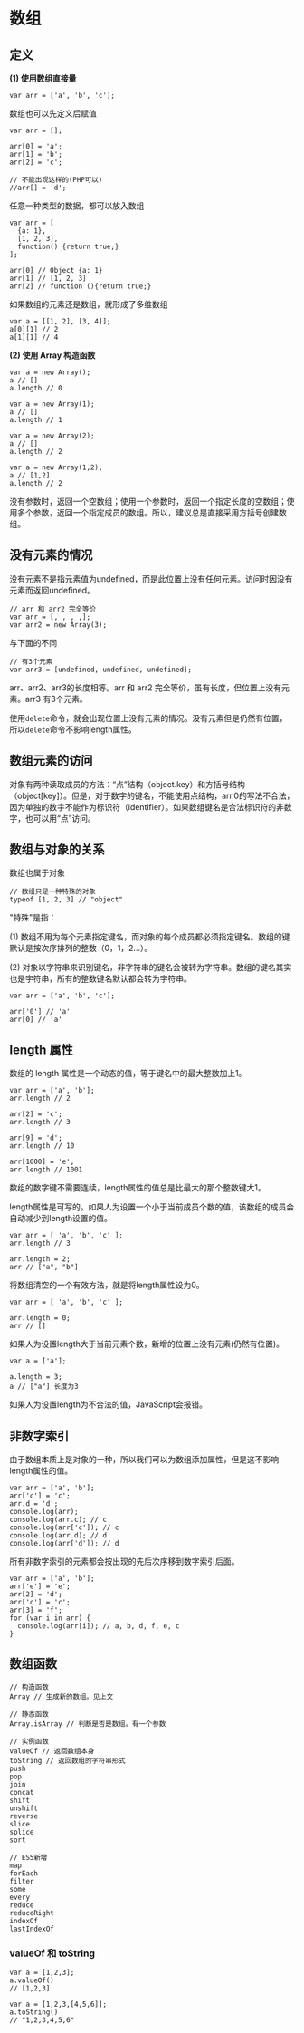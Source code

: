 # 数组

## 定义

**(1) 使用数组直接量**

    var arr = ['a', 'b', 'c'];

数组也可以先定义后赋值

    var arr = [];
    
    arr[0] = 'a';
    arr[1] = 'b';
    arr[2] = 'c';
    
    // 不能出现这样的(PHP可以)
    //arr[] = 'd';
    
任意一种类型的数据，都可以放入数组

    var arr = [
      {a: 1},
      [1, 2, 3],
      function() {return true;}
    ];
    
    arr[0] // Object {a: 1}
    arr[1] // [1, 2, 3]
    arr[2] // function (){return true;}
    
如果数组的元素还是数组，就形成了多维数组

    var a = [[1, 2], [3, 4]];
    a[0][1] // 2
    a[1][1] // 4

**(2) 使用 Array 构造函数**

    var a = new Array();
    a // []
    a.length // 0
    
    var a = new Array(1);
    a // []
    a.length // 1
    
    var a = new Array(2);
    a // []
    a.length // 2
    
    var a = new Array(1,2);
    a // [1,2]
    a.length // 2
    
没有参数时，返回一个空数组；使用一个参数时，返回一个指定长度的空数组；使用多个参数，返回一个指定成员的数组。所以，建议总是直接采用方括号创建数组。

## 没有元素的情况

没有元素不是指元素值为undefined，而是此位置上没有任何元素。访问时因没有元素而返回undefined。

    // arr 和 arr2 完全等价
    var arr = [, , , ,];
    var arr2 = new Array(3);

与下面的不同
    
    // 有3个元素
    var arr3 = [undefined, undefined, undefined];

arr、arr2、arr3的长度相等。arr 和 arr2 完全等价，虽有长度，但位置上没有元素。arr3 有3个元素。

使用`delete`命令，就会出现位置上没有元素的情况。没有元素但是仍然有位置，所以`delete`命令不影响length属性。

## 数组元素的访问

对象有两种读取成员的方法：“点”结构（object.key）和方括号结构（object[key]）。但是，对于数字的键名，不能使用点结构，arr.0的写法不合法，因为单独的数字不能作为标识符（identifier）。如果数组键名是合法标识符的非数字，也可以用“点”访问。

## 数组与对象的关系

数组也属于对象

    // 数组只是一种特殊的对象
    typeof [1, 2, 3] // "object"

"特殊"是指：

(1) 数组不用为每个元素指定键名，而对象的每个成员都必须指定键名。数组的键默认是按次序排列的整数（0，1，2...）。

(2) 对象以字符串来识别键名，非字符串的键名会被转为字符串。数组的键名其实也是字符串，所有的整数键名默认都会转为字符串。

    var arr = ['a', 'b', 'c'];
    
    arr['0'] // 'a'
    arr[0] // 'a'

## length 属性

数组的 length 属性是一个动态的值，等于键名中的最大整数加上1。

    var arr = ['a', 'b'];
    arr.length // 2
    
    arr[2] = 'c';
    arr.length // 3
    
    arr[9] = 'd';
    arr.length // 10
    
    arr[1000] = 'e';
    arr.length // 1001

数组的数字键不需要连续，length属性的值总是比最大的那个整数键大1。

length属性是可写的。如果人为设置一个小于当前成员个数的值，该数组的成员会自动减少到length设置的值。

    var arr = [ 'a', 'b', 'c' ];
    arr.length // 3
    
    arr.length = 2;
    arr // ["a", "b"]
    
将数组清空的一个有效方法，就是将length属性设为0。

    var arr = [ 'a', 'b', 'c' ];
    
    arr.length = 0;
    arr // []
    
如果人为设置length大于当前元素个数，新增的位置上没有元素(仍然有位置)。

    var a = ['a'];
    
    a.length = 3;
    a // ["a"] 长度为3

如果人为设置length为不合法的值，JavaScript会报错。

## 非数字索引

由于数组本质上是对象的一种，所以我们可以为数组添加属性，但是这不影响length属性的值。

    var arr = ['a', 'b'];
    arr['c'] = 'c';
    arr.d = 'd';
    console.log(arr);
    console.log(arr.c); // c
    console.log(arr['c']); // c
    console.log(arr.d); // d
    console.log(arr['d']); // d

所有非数字索引的元素都会按出现的先后次序移到数字索引后面。

    var arr = ['a', 'b'];
    arr['e'] = 'e';
    arr[2] = 'd';
    arr['c'] = 'c';
    arr[3] = 'f';
    for (var i in arr) {
      console.log(arr[i]); // a, b, d, f, e, c
    }
    
## 数组函数

    // 构造函数
    Array // 生成新的数组。见上文
    
    // 静态函数
    Array.isArray // 判断是否是数组。有一个参数
    
    // 实例函数
    valueOf // 返回数组本身
    toString // 返回数组的字符串形式
    push
    pop
    join
    concat
    shift
    unshift
    reverse
    slice
    splice
    sort
    
    // ES5新增
    map
    forEach
    filter
    some
    every
    reduce
    reduceRight
    indexOf 
    lastIndexOf

### valueOf 和 toString

    var a = [1,2,3];
    a.valueOf()
    // [1,2,3]
    
    var a = [1,2,3,[4,5,6]];
    a.toString()
    // "1,2,3,4,5,6"